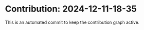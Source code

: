# Contribution: 2024-12-11-18-35
This is an automated commit to keep the contribution graph active.
